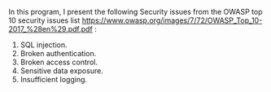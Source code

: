 In this program, I present the following Security issues from the OWASP top 10 security issues list https://www.owasp.org/images/7/72/OWASP_Top_10-2017_%28en%29.pdf.pdf :
1. SQL injection.
2. Broken authentication.
3. Broken access control.
4. Sensitive data exposure.
5. Insufficient logging.


